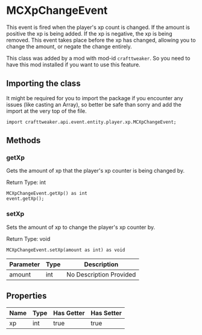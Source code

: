 # MCXpChangeEvent

This event is fired when the player's xp count is changed. If the amount is
 positive the xp is being added. If the xp is negative, the xp is being
 removed. This event takes place before the xp has changed, allowing you to
 change the amount, or negate the change entirely.

This class was added by a mod with mod-id `crafttweaker`. So you need to have this mod installed if you want to use this feature.

## Importing the class

It might be required for you to import the package if you encounter any issues (like casting an Array), so better be safe than sorry and add the import at the very top of the file.
```zenscript
import crafttweaker.api.event.entity.player.xp.MCXpChangeEvent;
```


## Methods

### getXp

Gets the amount of xp that the player's xp counter is being changed by.

Return Type: int

```zenscript
MCXpChangeEvent.getXp() as int
event.getXp();
```
### setXp

Sets the amount of xp to change the player's xp counter by.

Return Type: void

```zenscript
MCXpChangeEvent.setXp(amount as int) as void
```
| Parameter | Type | Description |
|-----------|------|-------------|
| amount | int | No Description Provided |


## Properties

| Name | Type | Has Getter | Has Setter |
|------|------|------------|------------|
| xp | int | true | true |

